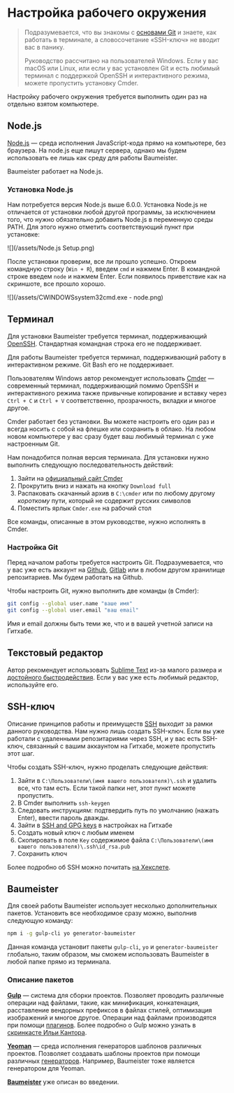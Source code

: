 # Настройка рабочего окружения

> Подразумевается, что вы знакомы с [основами Git](https://proglib.io/p/git-for-half-an-hour/) и знаете, как работать в терминале, а словосочетание «SSH-ключ» не вводит вас в панику.
>
> Руководство рассчитано на пользователей Windows. Если у вас macOS или Linux, или если у вас установлен Git и есть любимый терминал с поддержкой OpenSSH и интерактивного режима, можете пропустить установку Cmder.

Настройку рабочего окружения требуется выполнить один раз на отдельно взятом компьютере.

## Node.js

[Node.js](https://nodejs.org/) — среда исполнения JavaScript-кода прямо на компьютере, без браузера. На node.js еще пишут сервера, однако мы будем использовать ее лишь как среду для работы Baumeister.

Baumeister работает на Node.js.

### Установка Node.js

Нам потребуется версия Node.js выше 6.0.0. Установка Node.js не отличается от установки любой другой программы, за исключением того, что нужно обязательно добавить Node.js в переменную среды PATH. Для этого нужно отметить соответствующий пункт при установке:

![](/assets/Node.js Setup.png)

После установки проверим, все ли прошло успешно. Откроем командную строку \(`Win + R`\), введем `cmd` и нажмем Enter. В командной строке введем `node` и нажмем Enter. Если появилось приветствие как на скриншоте, все прошло хорошо.

![](/assets/CWINDOWSsystem32cmd.exe - node.png)

## Терминал

Для установки Baumeister требуется терминал, поддерживающий [OpenSSH](https://ru.wikipedia.org/wiki/OpenSSH). Стандартная командная строка его не поддерживает.

Для работы Baumeister требуется терминал, поддерживающий работу в интерактивном режиме. Git Bash его не поддерживает.

Пользователям Windows автор рекомендует использовать [Cmder](http://cmder.net/) — современный терминал, поддерживающий помимо OpenSSH и интерактивного режима также привычные копирование и вставку через `Ctrl + C` и `Ctrl + V` соответственно, прозрачность, вкладки и многое другое.

Cmder работает без установки. Вы можете настроить его один раз и всегда носить с собой на флешке или сохранить в облако. На любом новом компьютере у вас сразу будет ваш любимый терминал с уже настроенным Git.

Нам понадобится полная версия терминала. Для установки нужно выполнить следующую последовательность действий:

1. Зайти на [официальный сайт Cmder](http://cmder.net/)
2. Прокрутить вниз и нажать на кнопку `Download full`
3. Распаковать скачанный архив в `C:\cmder` или по любому другому _короткому_ пути, который не содержит русских символов
4. Поместить ярлык `Cmder.exe` на рабочий стол

Все команды, описанные в этом руководстве, нужно исполнять в Cmder.

### Настройка Git

Перед началом работы требуется настроить Git. Подразумевается, что у вас уже есть аккаунт на [Github](https://github.com/), [Gitlab](https://gitlab.com/) или в любом другом хранилище репозитариев. Мы будем работать на Github.

Чтобы настроить Git, нужно выполнить две команды \(в Cmder\):

```bash
git config --global user.name "ваше имя"
git config --global user.email "ваш email"
```

Имя и email должны быть теми же, что и в вашей учетной записи на Гитхабе.

## Текстовый редактор

Автор рекомендует использовать [Sublime Text](https://www.sublimetext.com/) из-за малого размера и [достойного быстродействия](https://blog.xinhong.me/post/sublime-text-vs-vscode-vs-atom-performance-dec-2016/). Если у вас уже есть любимый редактор, используйте его.

## SSH-ключ

Описание принципов работы и преимуществ [SSH](https://ru.wikipedia.org/wiki/SSH) выходит за рамки данного руководства. Нам нужно лишь создать SSH-ключ. Если вы уже работали с удаленными репозитариями через SSH, и у вас есть SSH-ключ, связанный с вашим аккаунтом на Гитхабе, можете пропустить этот шаг.

Чтобы создать SSH-ключ, нужно проделать следующие действия:

1. Зайти в `C:\Пользователи\(имя вашего пользователя)\.ssh` и удалить все, что там есть. Если такой папки нет, этот пункт можете пропустить.
2. В Cmder выполнить `ssh-keygen`
3. Следовать инструкциям: подтвердить путь по умолчанию \(нажать Enter\), ввести пароль дважды.
4. Зайти в [SSH and GPG keys](https://github.com/settings/keys) в настройках на Гитхабе
5. Создать новый ключ с любым именем
6. Скопировать в поле `Key` содержимое файла  `C:\Пользователи\(имя вашего пользователя)\.ssh\id_rsa.pub`
7. Сохранить ключ

Более подробно об SSH можно почитать [на Хекслете](https://hexletguides.github.io/ssh/).

## Baumeister

Для своей работы Baumeister использует несколько дополнительных пакетов. Установить все необходимое сразу можно, выполнив следующую команду:

```bash
npm i -g gulp-cli yo generator-baumeister
```

Данная команда установит пакеты `gulp-cli`, `yo` и `generator-baumeister` глобально, таким образом, мы сможем использовать Baumeister в любой папке прямо из терминала.

### Описание пакетов

[**Gulp**](https://gulpjs.com/) — система для сборки проектов. Позволяет проводить различные операции над файлами, такие, как минификация, конкатенация, расставление вендорных префиксов в файлах стилей, оптимизация изображений и многое другое. Операции над файлами производятся при помощи [плагинов](https://habrahabr.ru/post/252745/). Более подробно о Gulp можно узнать в [скринкасте Ильи Кантора](https://learn.javascript.ru/screencast/gulp).

[**Yeoman**](http://yeoman.io/) — среда исполнения генераторов шаблонов различных проектов. Позволяет создавать шаблоны проектов при помощи различных [генераторов](http://yeoman.io/generators/). Например, Baumeister тоже является генератором для Yeoman.

[**Baumeister**](https://baumeister.io/) уже описан во введении.

